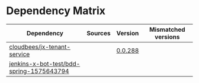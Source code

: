 # Dependency Matrix

Dependency | Sources | Version | Mismatched versions
---------- | ------- | ------- | -------------------
[cloudbees/jx-tenant-service](https://github.com/cloudbees/jx-tenant-service) |  | [0.0.288](https://github.com/cloudbees/jx-tenant-service/releases/tag/v0.0.288) | 
[jenkins-x-bot-test/bdd-spring-1575643794](https://github.com/jenkins-x-bot-test/bdd-spring-1575643794.git) |  | []() | 

